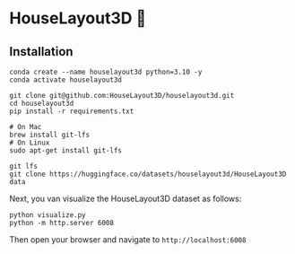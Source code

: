 # HouseLayout3D 🏡


## Installation

```
conda create --name houselayout3d python=3.10 -y
conda activate houselayout3d

git clone git@github.com:HouseLayout3D/houselayout3d.git
cd houselayout3d
pip install -r requirements.txt

# On Mac
brew install git-lfs
# On Linux
sudo apt-get install git-lfs

git lfs
git clone https://huggingface.co/datasets/houselayout3d/HouseLayout3D data
```

Next, you van visualize the HouseLayout3D dataset as follows:

```
python visualize.py
python -m http.server 6008
```

Then open your browser and navigate to `http://localhost:6008`